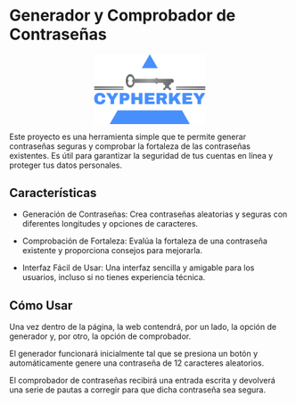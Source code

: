 # Generador y Comprobador de Contraseñas
<p align="center">
  <img src="https://github.com/IS-G1-23-34/CypherKey/blob/main/src/main/resources/static/img/logo.png" width="200" align="middle" />
</p>
 Este proyecto es una herramienta simple que te permite generar contraseñas seguras y comprobar la fortaleza de las contraseñas existentes. Es útil para garantizar la seguridad de tus cuentas en línea y proteger tus datos personales.

## Características

- Generación de Contraseñas: Crea contraseñas aleatorias y seguras con diferentes longitudes y opciones de caracteres.

- Comprobación de Fortaleza: Evalúa la fortaleza de una contraseña existente y proporciona consejos para mejorarla.

- Interfaz Fácil de Usar: Una interfaz sencilla y amigable para los usuarios, incluso si no tienes experiencia técnica.

## Cómo Usar

 Una vez dentro de la página, la web contendrá, por un lado, la opción de generador y, por otro, la opción de comprobador.

 El generador funcionará inicialmente tal que se presiona un botón y automáticamente genere una contraseña de 12 caracteres aleatorios.
 
 El comprobador de contraseñas recibirá una entrada escrita y devolverá una serie de pautas a corregir para que dicha contraseña sea segura.
